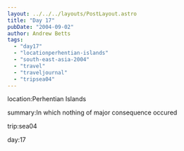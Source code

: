 ```yaml
---
layout: ../../../layouts/PostLayout.astro
title: "Day 17"
pubDate: "2004-09-02"
author: Andrew Betts
tags: 
  - "day17"
  - "locationperhentian-islands"
  - "south-east-asia-2004"
  - "travel"
  - "traveljournal"
  - "tripsea04"
---
```


location:Perhentian Islands

summary:In which nothing of major consequence occured

trip:sea04

day:17
